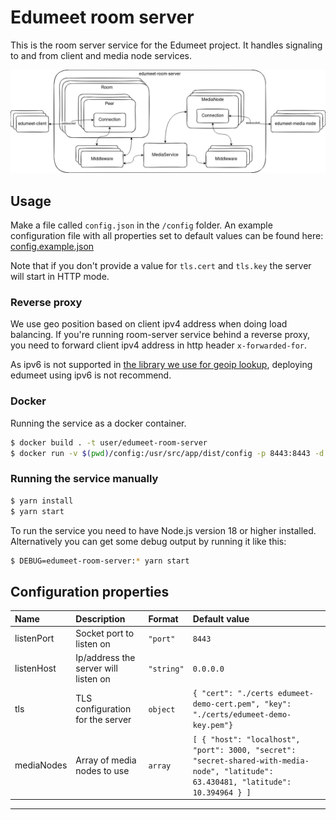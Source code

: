 # Edumeet room server

This is the room server service for the Edumeet project.
It handles signaling to and from client and media node services.

![](img/edumeet-room-server.drawio.png)

## Usage

Make a file called `config.json` in the `/config` folder. An example configuration file with all properties set to default values can be found here:
[config.example.json](config/config.example.json)

Note that if you don't provide a value for `tls.cert` and `tls.key` the server will start in HTTP mode.

### Reverse proxy
We use geo position based on client ipv4 address when doing load balancing.
If you're running room-server service behind a reverse proxy, you need to forward client ipv4 address in http header `x-forwarded-for`.

As ipv6 is not supported in [the library we use for geoip lookup](https://github.com/geoip-lite/node-geoip), deploying edumeet using ipv6 is not recommend.

### Docker

Running the service as a docker container.

```bash
$ docker build . -t user/edumeet-room-server
$ docker run -v $(pwd)/config:/usr/src/app/dist/config -p 8443:8443 -d user/edumeet-room-server
```

### Running the service manually

```bash
$ yarn install
$ yarn start
```

To run the service you need to have Node.js version 18 or higher installed. Alternatively you can get some debug output by running it like this:

```bash
$ DEBUG=edumeet-room-server:* yarn start
```

## Configuration properties

| Name | Description | Format | Default value |
| :--- | :---------- | :----- | :------------ |
| listenPort | Socket port to listen on | `"port"` | ``8443`` |
| listenHost | Ip/address the server will listen on | `"string"` | ``0.0.0.0``
| tls | TLS configuration for the server | `object` | ``{ "cert": "./certs edumeet-demo-cert.pem", "key": "./certs/edumeet-demo-key.pem"}`` |
| mediaNodes | Array of media nodes to use | `array` | ``[ { "host": "localhost", "port": 3000, "secret": "secret-shared-with-media-node", "latitude": 63.430481, "latitude": 10.394964 } ]`` |
---
